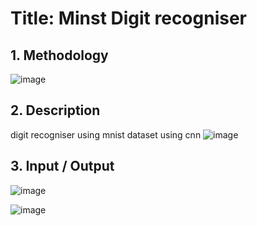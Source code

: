 # **Title: Minst Digit recogniser**
## **1. Methodology**
![image](https://user-images.githubusercontent.com/68556945/208554090-a55264b3-6434-43b5-9097-38932612bf2b.png)

## **2. Description**
digit recogniser using mnist dataset using cnn
![image](https://user-images.githubusercontent.com/68556945/208554423-38760339-ccc1-4c79-97c2-f5a7f7c71495.png)

## **3. Input / Output**
![image](https://user-images.githubusercontent.com/68556945/208554205-553c9142-b1fa-455e-ae33-0f411f018fa6.png)

![image](https://user-images.githubusercontent.com/68556945/208554226-84eb053e-1c49-4fd4-b343-913b13d51603.png)

